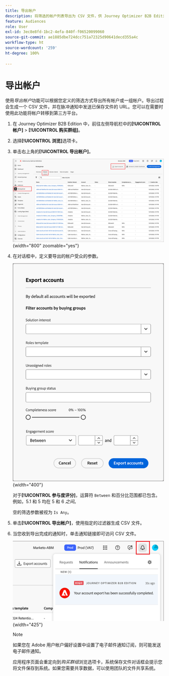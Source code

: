 ```yaml
---
title: 导出帐户
description: 将筛选的帐户列表导出为 CSV 文件，供 Journey Optimizer B2B Edition 中配备购买群组和参与度评分过滤器的第三方平台使用。
feature: Audiences
role: User
exl-id: 3ec8e8fd-1bc2-4efa-840f-f06520099060
source-git-commit: ae1885dbe724dcc751a72325d90641decd355a4c
workflow-type: ht
source-wordcount: '259'
ht-degree: 100%

---
```


# 导出帐户

使用&#x200B;_导出帐户_&#x200B;功能可以根据您定义的筛选方式导出所有帐户或一组帐户。导出过程会生成一个 CSV 文件，并在脉冲通知中发送已保存文件的 URL。您可以在需要时使用此功能将帐户转移到第三方平台。

1. 在 Journey Optimizer B2B Edition 中，前往左侧导航栏中的&#x200B;**[!UICONTROL 帐户]** > **[!UICONTROL 购买群组]**。

1. 选择&#x200B;**[!UICONTROL 浏览]**&#x200B;选项卡。

1. 单击右上角的&#x200B;**[!UICONTROL 导出帐户]**。

   ![编辑帐户详细信息](./assets/export-accounts.png){width="800" zoomable="yes"}

1. 在对话框中，定义要导出的帐户受众的参数。

   ![指定帐户受众筛选方式](./assets/export-accounts-dialog.png){width="400"}

   对于&#x200B;**[!UICONTROL 参与度评分]**，运算符 `Between` 和百分比范围都已包含。例如，5.1 和 5 均在 5 和 6 _之间_。

   空的筛选参数被视为 `Is Any`。

1. 单击&#x200B;**[!UICONTROL 导出帐户]**，使用指定的过滤器生成 CSV 文件。

1. 当您收到导出完成的通知时，单击通知链接即可访问 CSV 文件。

   ![单击通知即可下载已导出的帐户列表 CSV 文件](./assets/export-accounts-notification.png){width="425"}

   >[!NOTE]
   >
   >如果您在 Adobe 用户帐户偏好设置中设置了电子邮件通知订阅，则可能发送电子邮件通知。

   应用程序页面会重定向到&#x200B;_购买群组_&#x200B;浏览选项卡，系统保存文件对话框会提示您将文件保存到系统。如果您需要共享数据，可以使用团队的文件共享系统。
